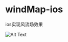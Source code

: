# windMap-ios
ios实现风流场效果

![Alt Text](https://github.com/ludawei/windMap-ios/edit/master/windMap1.gif)
